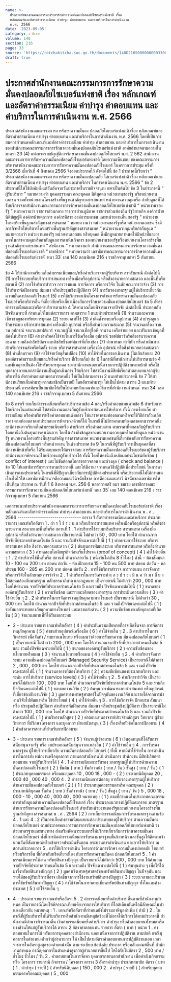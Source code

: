 ```yaml
---
name: >-
  ประกาศสำนักงานคณะกรรมการการรักษาความมั่นคงปลอดภัยไซเบอร์แห่งชาติ เรื่อง
  หลักเกณฑ์และอัตราค่าธรรมเนียม ค่าบำรุง ค่าตอบแทน และค่าบริการในการดำเนินงาน
  พ.ศ. 2566
date: '2023-09-05'
category: ง พิเศษ
volume: 140
section: 216
page: 33
source: 'https://ratchakitcha.soc.go.th/documents/140D216S0000000003300.pdf'
draft: true
---
```


# ประกาศสำนักงานคณะกรรมการการรักษาความมั่นคงปลอดภัยไซเบอร์แห่งชาติ เรื่อง หลักเกณฑ์และอัตราค่าธรรมเนียม ค่าบำรุง ค่าตอบแทน และค่าบริการในการดำเนินงาน พ.ศ. 2566

ประกาศสำนักงานคณะกรรมการการรักษาความมั่นคง ปลอดภัยไซเบอร์แห่งชาติ เรื่อง หลักเกณฑ์และอัตราค่าธรรมเนียม ค่าบำรุง ค่าตอบแทน และค่าบริการในการดำเนินงาน พ.ศ. 2566 โดยที่เป็นการสมควรกำหนดหลักเกณฑ์และอัตราค่าธรรมเนียม ค่าบำรุง ค่าตอบแทน และค่าบริการในการดาเนินงานของสำนักงานคณะกรรมการการรักษาความมั่นคงปลอดภัยไซเบอร์แห่งชาติ อาศัยอำนาจตามความในมาตรา 23 (4) แห่งพระราชบัญญัติการรักษาความมั่นคงปลอดภัยไซเบอร์ พ.ศ. 2 562 สานักงานคณะกรรมการการรักษาความมั่นคงปลอดภัยไซเบอร์แห่งชาติ โดยความเห็นชอบ ของคณะกรรมการบริหารสานักงานคณะกรรมการการรักษาความมั่นคงปลอดภัยไซเบอร์ ในคราวการประชุม ครั้งที่ 3/2566 เมื่อวันที่ 4 สิงหาคม 2566 จึงออกประกาศไว้ ดังต่อไปนี้ ข้อ 1 ประกาศนี้เรียกว่า “ ประกาศสานักงานคณะกรรมการการรักษาความมั่นคงปลอดภัย ไซเบอร์แห่งชาติ เรื่อง หลักเกณฑ์และอัตราค่าธรรมเนียม ค่าบำรุง ค่าตอบแทน และค่าบริการ ในการดาเนินงาน พ.ศ. 2566 ” ข้อ 2 ประกาศนี้ให้ใช้บังคับตั้งแต่วันถัดจากวันประกาศในราชกิจจานุเบ กษาเป็นต้นไป ข้อ 3 ในประกาศนี้ “ ผู้รับบริการ ” หมายความว่า บุคคลธรรมดา คณะบุคคล นิติบุคคล หน่วยงานของรัฐ หรือหน่วยงานเอกชน รวมทั้งหน่วยงานโครงสร้างพื้นฐานสาคัญทางสารสนเทศ หน่วยงานควบคุมหรือ กำกับดูแลที่ได้รับบริการจากสำนักงานคณะกรรมการการรักษาความมั่นคงปลอดภัยไซเบอร์แห่งชาติ “ หน่วยงานของรัฐ ” หมายความว่า ราชการส่วนกลาง ราชการส่วนภูมิภาค ราชการส่วนท้องถิ่น รัฐวิสาหกิจ องค์กรฝ่ายนิติบัญญัติ องค์กรฝ่ายตุลาการ องค์กรอิสระ องค์การมหาชน และหน่วยงานอื่น ของรัฐ “ หน่วยงานโครงสร้างพื้นฐานสาคัญทางสารสนเทศ ” หมายความว่า หน่วยงานของรัฐหรือ หน่วยงานเอกชน ซึ่งมีภารกิจหรือให้บริการโครงสร้างพื้นฐานสำคัญทางสารสนเทศ “ หน่วยงานควบคุมหรือกำกับดูแล ” หมายความว่า หน่วยงานของรัฐ หน่วยงานเอกชน หรือบุคคล ซึ่งมีกฎหมายกาหนดให้มีหน้าที่และอานาจในการควบคุมหรือกากับดูแลการดาเนินกิจการ ของหน่วยงานของรัฐหรือหน่วยงานโครงสร้างพื้นฐานสำคัญทางสารสนเทศ “ สำนักงาน ” หมายความว่า สำนักงานคณะกรรมการการรักษาความมั่นคงปลอดภัยไซเบอร์แห่งชาติ “ เลขาธิการ ” หมายความว่า เลขาธิการคณะกรรมการการรักษาความมั่นคงปลอดภัยไซเบอร์แห่งชาติ ้ หนา 33 ่ เลม 140 ตอนพิเศษ 216 ง ราชกิจจานุเบกษา 5 กันยายน 2566

ข้อ 4 ให้สานักงานเรียกเก็บค่าธรรมเนียมและ/หรือค่าบริการจากผู้รับบริการ สาหรับกรณี ดังต่อไปนี้ (1) การใช้ระบบหรือบริการสารสนเทศ เครื่องมือหรืออุปกรณ์ หรือสิ่งอานวยความสะดวก และพื้นที่หรือสถานที่ (2) การใช้บริการสำรวจ การวางแผน การจัดการ หรือการวิจัย ในลักษณะการว่าจ้าง (3) การใช้บริการจัดฝึกอบรม สัมมนา หรือประชุมเชิงปฏิบัติการ (4) การรับรองมาตรฐานผู้ให้บริการเกี่ยวกับความมั่นคงปลอดภัยไซเบอร์ (5) การใช้บริการดาเนินโครงการด้านการรักษาความมั่นคงปลอดภัยไซเบอร์หรือบริการอื่น ที่เกี่ยวกับหรือเกี่ยวเนื่องกับการรักษาความมั่นคงปลอดภัยไซเบอร์ ข้อ 5 อัตราค่าธรรมเนียมและ/หรือค่าบริการตามข้อ 4 ให้คานวณโดยพิจารณาจากปัจจัย ดังต่อไปนี้ ประกอบกับปัจจัยเฉพาะที่ กำหนดไว้ในแต่ละรายการ ตามตาราง 1 แนบท้ายประกาศนี้ (1) จำนวนและความเชี่ยวชาญของทรัพยากรบุคคล (2) ระยะเวลาที่ใช้ (3) ค่าติดตั้งระบบหรืออุปกรณ์ (4) ค่าบำรุงดูแลรักษาระบบ บริการสารสนเทศ เครื่องมือ อุปกรณ์ หรือสิ่งอำนวยความสะดวก (5) จานวนเครื่อง จานวน อุปกรณ์ จานวนซอฟต์แวร์ จานวนผู้ใช้ จานวนที่อยู่ไอพี จานวน เครือข่ายย่อย และปริมาณข้อมูลที่ต้องให้บริการ (6) ค่าเช่าหรือค่าใช้จ่ายในการใช้เครื่องมือ อุปกรณ์ ซอฟต์แวร์หรือสิ่งอานวยความสะดวก รวมถึงค่าสิทธิบัตร และลิขสิทธิ์ซอฟต์แวร์ที่เกี่ยวข้อง (7) ค่าพาหนะ ค่าที่พัก หรือค่าเดินทางสำหรับการขนส่งหรือติดตั้ง ระบบ บริการสารสนเทศ เครื่องมือ อุปกรณ์ หรือสิ่งอำนวยความสะดวก (8) ค่าเสื่อมราคา (9) ค่าใช้จ่ายวัสดุสิ้นเปลือง (10) ค่าใช้จ่ายในการดาเนินงาน (ไม่เกินร้อยละ 20 ของอัตราค่าธรรมเนียมและ/หรือค่ำบริการ ที่เรียกเก็บ) ข้อ 6 ในกรณีที่สานักงานให้บริการตามข้อ 4 และมีเหตุจาเป็นต้องใช้ทรัพยากรบุคคล ของสานักงานนอกเหนือจากการปฏิบัติงานตามปกติ หรือใช้บุคลากรภายนอกสานักงานเป็นผู้ดาเนินการ ให้บริการ ให้สำนักงานมีสิทธิเรียกค่าตอบแทนจากผู้รับบริการได้ อัตราค่าตอบแทนตามวรรคหนึ่ง ให้เป็นไปตามตาราง 2 แนบท้ายประกาศนี้ ข้อ 7 ให้สานักงานเรียกเก็บค่าบารุงจากสมาชิกเป็นรายปี โดยอัตราค่าบารุง ให้เป็นไปตาม ตาราง 3 แนบท้ายประกาศนี้ การสมัครเป็นสมาชิกให้เป็นไปตามหลักเกณฑ์และวิธีการที่สำนักงานกำหนด ้ หนา 34 ่ เลม 140 ตอนพิเศษ 216 ง ราชกิจจานุเบกษา 5 กันยายน 2566

ข้อ 8 การเรี ยกเก็บค่าธรรมเนียมหรือค่าบริการตามข้อ 4 และ/หรือค่าตอบแทนตามข้อ 6 สำหรับการให้บริการในแต่ละกรณี ให้สำนักงานตกลงกับผู้รับบริการก่อนการให้บริการ ทั้งนี้ การเรียกเก็บ ค่าธรรมเนียม หรือค่าบริการหรือค่าตอบแทนดังกล่าว ให้นาราคาตามท้องตลาดหรือจะใช้วิธีกำรถัวเฉลี่ยราคา ตามท้องตลาดมาประกอบการพิจารณาด้วยก็ได้ ในกรณีที่ไม่มีราคาตามท้องตลาดตามวรรคหนึ่ง สานักงานอาจเรียกเก็บค่าธรรมเนียมหรือ ค่าบริการ หรือค่าตอบแทน ตามราคาที่ตกลงกับผู้รับบริการโดยคานึงถึงต้นทุนการดาเนินการ โดยให้ อ้างอิงข้อมูลของหน่วยงานควบคุมหรือกากับดูแล หน่วยงานรัฐ หน่วยงานโครงสร้างพื้นฐานสำคัญ ทางสารสนเทศ หน่วยงานเอกชนที่เกี่ยวข้องกับการรักษาความมั่นคงปลอดภัยไซเบอร์ หรือหน่วยงาน ในต่างประเทศ ข้อ 9 ในกรณีที่ผู้รับบริการเป็นบุคคลที่สานักงานมีหน้าที่หรือ ได้รับมอบหมายให้ตรวจสอบ การรักษาความมั่นคงปลอดภัยไซเบอร์ของผู้รับบริการ สานักงานอาจพิจารณาให้บริการแก่ผู้รับบริการได้ ทั้งนี้ โดยให้คานึงถึงหลักผลประโยชน์ทับซ้อน ( conflict of interest ) และไม่ขัดต่อกลไกการตรวจสอบ และถ่วงดุล ( check and balance ) ข้อ 10 ให้เลขาธิการรักษาการตามประกาศนี้ และให้มีอานาจกาหนดวิธีปฏิบัติเพื่อประโยชน์ ในการดาเนินการตามประกาศนี้ ในกรณีที่มีปัญหาเกี่ยวกับการปฏิบัติตามประกาศนี้ หรือประกาศนี้ไม่ได้กาหนดเรื่องใดไว้ให้ เลขาธิการมีอำนาจตีความและวินิจฉัยชี้ขาด การตีความและคำวิ นิจฉัยของเลขาธิการให้เป็นที่สุด ประกาศ ณ วันที่ 1 6 สิงหาคม พ.ศ. 256 6 พลอากาศตรี อมร ชมเชย เลขาธิการคณะกรรมการการรักษาความมั่นคงปลอดภัยไซเบอร์แห่งชาติ ้ หนา 35 ่ เลม 140 ตอนพิเศษ 216 ง ราชกิจจานุเบกษา 5 กันยายน 2566

เอกสารแนบท้ายประกาศสํานักงานคณะกรรมการการรักษาความมั่นคงปลอดภัยไซเบอร์แห่งชาติ เรื่อง หลักเกณฑ์และอัตราค่าธรรมเนียม ค่าบํารุง ค่าตอบแทน และค่าบริการในการดําเนินงาน พ . ศ . 2566 ------------------------------- ตาราง 1 อัตราค่าธรรมเนียมและค่าบริการ ประเภท รายการ เกณฑ์หรืออัตรา 1 . กำ ร ใ ช้ ร ะ บ บ หรือบริการสารสนเทศ เครื่องมือหรืออุปกรณ์ หรือสิ่งอํานวยความ สะดวกและพื้นที่หรือ สถานที่ 1 . 1 ค่าบริการใช้ระบบหรือบริการ สารสนเทศ เครื่องมือ อุปกรณ์ หรือสิ่งอํานวยความสะดวก เป็นรายกรณี ไม่ต่ํากว่า 50 , 000 บาท โดยให้ คํานวณจากปัจจัยที่ประกาศกําหนดในข้อ 5 และ รวมถึงปัจจัยเฉพาะต่อไปนี้ ( 1 ) ค่าอบรมการใช้ระบบ บริการสารสนเทศ หรือ สิ่งอํานวยความสะดวก ( 2 ) ต้นทุนการพัฒนาระบบ บริการสารสนเทศ หรือสิ่งอํานวยความสะดวก ( 3 ) ค่าทดสอบไอเดียธุรกิจก่อนเริ่มโปรเจค (proof of concept) ( 4 ) ค่าใช้จ่ายอื่น ๆ 1 . 2 ค่าบริการใช้พื้นที่หรือ สถานที่ คํานวณรายวัน ( หนึ่งวันไม่เกิน 8 ชั่วโมง ) ดังนี้ - ห้องสัมมนา 10 - 100 คน 200 บาท ต่อคน ต่อวัน - ห้องฝึกอบรม 15 - 100 คน 500 บาท ต่อคน ต่อวัน - หอประชุม 160 - 285 คน 200 บาท ต่อคน ต่อวัน 2 . การใช้บริการสํารวจ การวางแผน การจัดการ หรือการวิจัยในลักษณะ การว่าจ้าง 2 . 1 ค่าบริการในการวิเคราะห์ แ ล ะ ป ร ะ เ มิ น ค วำ ม เ สี่ ย ง ให้สอดคล้องกับมาตรฐาน หลักธรรมาภิบาล และกฎหมาย เป็นรายกรณี ไม่ต่ํากว่า 200 , 000 บาท โดยให้คํานวณ จากปัจจัยที่ประกาศกําหนดในข้อ 5 และรวมถึง ปัจจัยเฉพาะต่อไปนี้ ( 1 ) ขนาดขององค์กรผู้รับบริการ ( 2 ) ความซับซ้อน และรายละเอียดของมาตรฐาน การประเมินความเสี่ยง ( 3 ) ค่าใช้จ่ายอื่น ๆ 2 . 2 ค่าบริการในการจัดการ เหตุภัยคุกคามทางไซเบอร์ เป็นรายกรณี ไม่ต่ํากว่า 30 , 000 บาท โดยให้ คํานวณจากปัจจัยที่ประกาศกําหนดในข้อ 5 และ รวมถึงปัจจัยเฉพาะต่อไปนี้ ( 1 ) ระดับผลกระทบของภัยคุกคามทางไซเบอร์ และความเร่งด่วน ( 2 ) ความซับซ้อนของภัยคุกคามที่เกิดขึ้น ( 3 ) จํานวนสถานที่ที่ได้รับผลกระทบ

- 2 - ประเภท รายการ เกณฑ์หรืออัตรา ( 4 ) ค่าประกันความเสียหายที่อาจเกิดขึ้นจาก การจัดการเหตุภัยคุกคาม ( 5 ) ค่าขนย้ายอุปกรณ์เครื่องมือ ( 6 ) ค่าใช้จ่ายอื่น ๆ 2 . 3 ค่าบริการในการวิเคราะห์ เพื่อจัดทํา / ทบทวนนโยบาย หรือแผนว่าด้วยการรักษาความ มั่นคงปลอดภัยไซเบอร์ ( 1 ) เป็นรายกรณี ไม่ต่ํากว่า 200 , 000 บาท โดยให้ คํานวณจากปัจจัยที่ประกาศกําหนดในข้อ 5 และ รวมถึงปัจจัยเฉพาะต่อไปนี้ ( 1 ) ขนาดขององค์กรผู้รับบริการ ( 2 ) ความซับซ้อนของนโยบายหรือแผน ( 3 ) จํานวนนโยบายหรือแผน ( 4 ) ค่าใช้จ่ายอื่น ๆ 2 . 4 ค่าบริหารจัดการระบบ ความมั่นคงปลอดภัยไซเบอร์ (Managed Security Service) เป็นรายกรณีไม่ต่ํากว่า 2 , 000 , 000บาท โดยให้ คํานวณจากปัจจัยที่ประกาศกําหนดในข้อ 5 และ รวมถึงปัจจัยเฉพาะต่อไปนี้ ( 1 ) จํานวนอาคารที่ต้องให้บริการ ( 2 ) ความซับซ้อนของประเภทบริการ และระดับ การให้บริการ (service levels) ( 3 ) ค่าใช้จ่ายอื่น ๆ 2 . 5 ค่าบริการทําวิจัย เป็นรายกรณีไม่ต่ํากว่า 100 , 000 บาท โดยให้ คํานวณจากปัจจัยที่ประกาศกําหนดในข้อ 5 และ รวมถึงปัจจัยเฉพาะต่อไปนี้ ( 1 ) ขอบเขตงานวิจัย ( 2 ) ต้นทุนการพัฒนาระบบสารสนเทศ หรืออุปกรณ์ ที่เกี่ยวข้องกับงานวิจัย ( 3 ) มูลค่าทางเศรษฐศาสตร์ในปัจจุบันของงานวิจัย และรายได้จากการนํางานวิจัยไปพัฒนาหรือ ใช้ประโยชน์ ( 4 ) ค่าใช้จ่ายอื่น ๆ 3 . การใช้บริการจัด ฝึกอบรม สัมมนาหรือ ประชุมเชิงปฏิบัติการ ค่าบริการจัดฝึกอบรม สัมมนา หรือประชุมเชิงปฏิบัติการ เป็นรายกรณีไม่ต่ํากว่า 100 , 000 บาท โดยให้ คํานวณจากปัจจัยที่ประกาศกําหนดในข้อ 5 และ รวมถึงปัจจัยเฉพาะต่อไปนี้ ( 1 ) ค่าบริหารหลักสูตร ( 2 ) ค่าตอบแทนอาจารย์ประจําหลักสูตร วิทยากร ผู้ช่วยวิทยากร ที่ปรึกษาโครงการ และบุคลากร ฝ่ายสนับสนุน ( 3 ) เรื่องหรือหัวข้อในการฝึกอบรม ( 4 ) ค่าเช่าอาคารสถานที่สําหรับการฝึกอบรม

- 3 - ประเภท รายการ เกณฑ์หรืออัตรา ( 5 ) จํานวนผู้เข้าอบรม ( 6 ) เงินอุดหนุนที่ได้รับการสนับสนุนจากรัฐ หรือ งบประมาณสนับสนุนจากแหล่งอื่น ( 7 ) ค่าใช้จ่ายอื่น ๆ 4 . การรับรองมาตรฐาน ผู้ให้บริการเกี่ยวกับ ความมั่นคงปลอดภัย ไซเบอร์ ( ทั้งนี้ หากมีค่าใช้จ่ายใน การดําเนินการในการส่ง พนักงานหรือบุคลากร ภายนอกสํานักงานไป ดําเนินการ สํานักงาน มีสิทธิเรียกค่าตอบแทน จากผู้รับบริการได้ ) 4 . 1 ค่าธรรมเนียมการรับรอง มาตรฐานผู้ให้บริการด้านความ มั่นคงปลอดภัยไซเบอร์ ( 2 ) ขั้นต้น ( บาท ) ขั้นก้าวหน้า ( บาท / วัน ) ขั้นสูง ( บาท / วัน ) ( 1 ) ประเภทบุคคลธรรมดา หรือคณะบุคคล 10 , 000 18 , 000 - ( 2 ) ประเภทนิติบุคคล 20 , 000 40 , 000 40 , 000 4 . 2 ค่าธรรมเนียมการต่ออายุ การรับรองมาตรฐานผู้ให้บริการ ด้านความมั่นคงปลอดภัยไซเบอร์ ( 2 ) ( 1 ) ประเภทบุคคลธรรมดาหรือ คณะบุคคล ( 2 ) ประเภทนิติบุคคล ขั้นต้น ( บาท ) ขั้นก้าวหน้า ( บาท / วัน ) ขั้นสูง ( บาท / วัน ) 5 , 000 18 , 000 - 10 , 000 40 , 000 40 , 000 หมายเหตุ : ( 1 ) ตามที่กําหนดในประกาศคณะกรรมการกํากับดูแลด้านความมั่นคงปลอดภัยไซเบอร์ เรื่อง ประมวลแนวทางปฏิบัติและกรอบ มาตรฐานด้านการรักษาความมั่นคงปลอดภัยไซเบอร์ สําหรับหน่วยงานของรัฐและหน่วยงานโครงสร้างพื้นฐานสําคัญทางสารสนเทศ พ . ศ . 2564 ( 2 ) การเก็บค่าธรรมเนียมการรับรองมาตรฐานตามข้อ 4 . 1 และ 4 . 2 เป็นการเก็บค่าธรรมเนียมแยกแต่ละประเภทของผู้ให้บริการ ด้านความมั่นคงปลอดภัยไซเบอร์ ตามประกาศคณะกรรมการการรักษาความมั่นคงปลอดภัยไซเบอร์แห่งชาติ ว่าด้วยมาตรฐานและแนวทาง ส่งเสริมพัฒนาระบบการให้บริการเกี่ยวกับการรักษาความมั่นคงปลอดภัยไซเบอร์ ทั้งนี้การคิดค่าธรรมเนียมการรับรองมาตรฐานขั้นก้าวหน้า และขั้นสูงให้คิดตามจํานวนวันที่สัมภาษณ์หรือเข้าตรวจประเมินขั้นตอน กระบวนการดําเนินงาน และการให้บริการ ณ สถานประกอบการ 5 . การใช้บริการดําเนิน โครงการด้านการรักษา ความมั่นคงปลอดภัย ไซเบอร์หรือบริการอื่น ที่เกี่ยวกับหรือเกี่ยวเนื่อง กับการรักษาความมั่นคง ปลอดภัยไซเบอร์ 5 . 1 ค่าธรรมเนียมการใช้งาน ทรัพย์สินทางปัญญา เป็นรายกรณีไม่ต่ํากว่า 500 , 000 บาท ให้คํานวณ จากปัจจัยที่ประกาศกําหนดในข้อ 5 และรวมถึง ปัจจัยเฉพาะต่อไปนี้ ( 1 ) ต้นทุนต่าง ๆ เพื่อให้ได้มาซึ่งทรัพย์สินทางปัญญา ( 2 ) มูลค่าเชิงเศรษฐศาสตร์ของทรัพย์สินทางปัญญา ในปัจจุบัน และรายได้ของผู้รับบริการที่อาจ เกิดขึ้นจากการใช้งานทรัพย์สินทางปัญญา ( 3 ) ระยะเวลาและปริมาณการใช้ทรัพย์สินทางปัญญา ( 4 ) ค่าใช้จ่ายในการจดทะเบียนทรัพย์สินทางปัญญา ทั้งในและต่างประเทศ ( 5 ) ค่าใช้จ่ายอื่น ๆ

- 4 - ประเภท รายการ เกณฑ์หรืออัตรา 5 . 2 ค่าธรรมเนียมหรือค่าบริการ อื่นตามที่สํานักงานกําหนด เป็นรายกรณีโดยให้พิจารณาเทียบเคียงจากการให้บริการ ที่ใกล้เคียงกันหรือมีลักษณะในทํานองเดียวกัน หมายเหตุ : 1 . เกณฑ์หรืออัตราที่กําหนดยังไม่รวมภาษีมูลค่าเพิ่ม ( ถ้ามี ) 2 . ในกรณีที่ผู้รับบริการไม่ได้รับบริการหรือสํานักงานมีเหตุขัดข้องที่ไม่อาจให้บริการได้ตามประกาศนี้ สํานักงานมีอํานาจพิจารณาคืน เงินค่าธรรมเนียมหรือค่าบริการ ค่าบํารุง หรือค่าตอบแทนทั้งหมดหรือบางส่วนให้แก่ผู้รับบริการได้ ตาราง 2 อัตราค่าตอบแทน รายการ อัตรา ( บาท ) หน่วย 1 . ค่าตอบแทนในการใช้ ทรัพยากรบุคคลของสํานักงาน นอกเหนือจากการปฏิบัติงาน ตามปกติ กรณีบุคลากรในตําแหน่งต่ํากว่าผู้อํานวยการ ให้ เป็นไปตามอัตราค่าตอบแทนการปฏิบัติงานนอก เวลาราชการในอัตราสูงสุดของตําแหน่งนั้น ตาม ระเบียบ ข้อบังคับ ประกาศ หรือหลักเกณฑ์อื่นที่ สํานักงานกําหนด กรณีบุคลากรในตําแหน่งสูงกว่าผู้อํานวยการขึ้นไป ให้ได้รับในอัตรา 2 , 500 บาท / ชั่วโมง ชั่วโมง / วัน 2 . ค่าตอบแทนในการจัดหา บุคลากรภายนอกสํานักงาน เพื่อดําเนินกิจกรรมหรือ โครงการ รายกรณี กิจกรรม / โครงการ ตาราง 3 อัตราค่าบํารุง ประเภทสมาชิก อัตรา ( บาท ) 1 . ค่าบํารุง ( รายปี ) ( สําหรับนิติบุคคล ) 150 , 000 2 . ค่าบํารุง ( รายปี ) ( สําหรับบุคคลธรรมดาหรือคณะบุคคล ) 5 , 000
